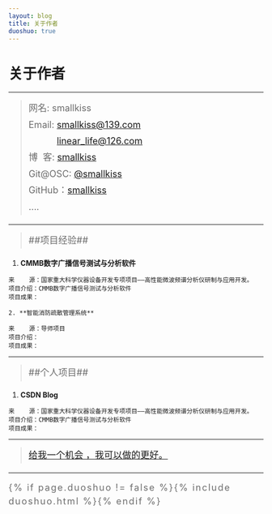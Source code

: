 ```yaml
---
layout: blog
title: 关于作者
duoshuo: true
---
```


<style>
p {
    color: #6D6D6D;
    font-size: 18px;
    line-height: 1.5;
    letter-spacing: 2px;
    margin-top: -10px;
}
hr {
	margin-top: 0;
	margin-bottom: 25px;
}
blockquote p {
    line-height: 1.8;
    letter-spacing: 0px;
}
</style>


# 关于作者

<hr id="line"/>



> 网名: smallkiss   
> Email: <a href="mailto:smallkiss@139.com">smallkiss@139.com</a><br />
&nbsp;&nbsp;&nbsp;&nbsp;&nbsp;&nbsp;&nbsp;&nbsp;&nbsp;&nbsp;&nbsp;<a href="mailto:linear_life@126.com">linear_life@126.com</a>   
> 博&nbsp;&nbsp;客: <a href="http://smallkiss.github.io/">smallkiss</a>  
> Git@OSC: <a href="http://git.oschina.net/smallkiss">@smallkiss</a>  
> GitHub：[smallkiss](https://github.com/smallkiss)  
> ....

---

>##项目经验##

   1. **CMMB数字广播信号测试与分析软件**

	来    源：国家重大科学仪器设备开发专项项目——高性能微波频谱分析仪研制与应用开发。
	项目介绍：CMMB数字广播信号测试与分析软件
	项目成果：
	
	2. **智能消防疏散管理系统**

	来    源：导师项目
	项目介绍：
	项目成果：
	
---

>##个人项目##

   1. **CSDN Blog**
   
	来    源：国家重大科学仪器设备开发专项项目——高性能微波频谱分析仪研制与应用开发。
	项目介绍：CMMB数字广播信号测试与分析软件
	项目成果：
	
---

> [给我一个机会 ，我可以做的更好。](/)

---

{% if page.duoshuo != false %}{% include duoshuo.html %}{% endif %}